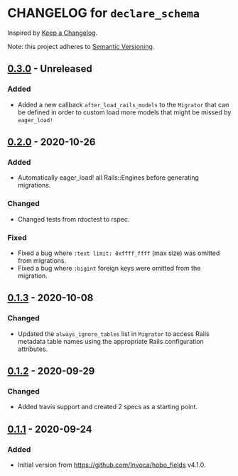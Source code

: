 # CHANGELOG for `declare_schema`

Inspired by [Keep a Changelog](https://keepachangelog.com/en/1.0.0/).

Note: this project adheres to [Semantic Versioning](https://semver.org/spec/v2.0.0.html).

## [0.3.0] - Unreleased
### Added
- Added a new callback `after_load_rails_models` to the `Migrator` that can be
defined in order to custom load more models that might be missed by `eager_load!`

## [0.2.0] - 2020-10-26
### Added
- Automatically eager_load! all Rails::Engines before generating migrations.

### Changed
- Changed tests from rdoctest to rspec.

### Fixed
- Fixed a bug where `:text limit: 0xffff_ffff` (max size) was omitted from migrations.
- Fixed a bug where `:bigint` foreign keys were omitted from the migration.

## [0.1.3] - 2020-10-08
### Changed
- Updated the `always_ignore_tables` list in `Migrator` to access Rails metadata table names
using the appropriate Rails configuration attributes.

## [0.1.2] - 2020-09-29
### Changed
- Added travis support and created 2 specs as a starting point.


## [0.1.1] - 2020-09-24
### Added
- Initial version from https://github.com/Invoca/hobo_fields v4.1.0.

[0.3.0]: https://github.com/Invoca/declare_schema/compare/v0.2.0...v0.3.0
[0.2.0]: https://github.com/Invoca/declare_schema/compare/v0.1.3...v0.2.0
[0.1.3]: https://github.com/Invoca/declare_schema/compare/v0.1.2...v0.1.3
[0.1.2]: https://github.com/Invoca/declare_schema/compare/v0.1.1...v0.1.2
[0.1.1]: https://github.com/Invoca/declare_schema/tree/v0.1.1

